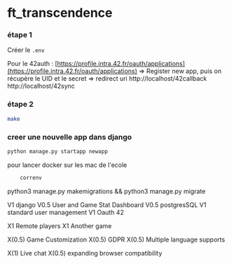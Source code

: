 # ft_transcendence

### étape 1
Créer le `.env`

Pour le 42auth :
[https://profile.intra.42.fr/oauth/applications](https://profile.intra.42.fr/oauth/applications)
=> Register new app, puis on récupère le UID et le secret
=> redirect uri
http://localhost/42callback
http://localhost/42sync

### étape 2
```bash
make
```

### creer une nouvelle app dans django
```bash
python manage.py startapp newapp
```


pour lancer docker sur les mac de l'ecole  
```bash
	correnv
```

python3 manage.py makemigrations && python3 manage.py migrate

V1		django
V0.5	User and Game Stat Dashboard
V0.5	postgresSQL
V1		standard user management
V1		Oauth 42

X1		Remote players
X1		Another game

X(0.5)	Game Customization
X(0.5) GDPR
X(0.5)	Multiple language supports

X(1)	Live chat
X(0.5)	expanding browser compatibility

